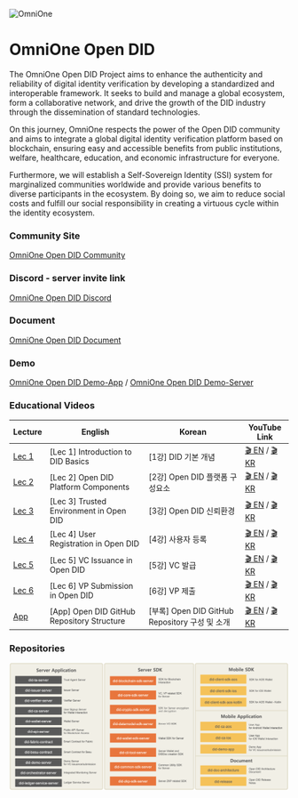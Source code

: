 ![OmniOne](https://www.omnione.net/layout/images/contents/bi_type.png)

# OmniOne Open DID
The OmniOne Open DID Project aims to enhance the authenticity and reliability of digital identity verification by developing a standardized and interoperable framework. It seeks to build and manage a global ecosystem, form a collaborative network, and drive the growth of the DID industry through the dissemination of standard technologies. 

On this journey, OmniOne respects the power of the Open DID community and aims to integrate a global digital identity verification platform based on blockchain, ensuring easy and accessible benefits from public institutions, welfare, healthcare, education, and economic infrastructure for everyone. 

Furthermore, we will establish a Self-Sovereign Identity (SSI) system for marginalized communities worldwide and provide various benefits to diverse participants in the ecosystem. By doing so, we aim to reduce social costs and fulfill our social responsibility in creating a virtuous cycle within the identity ecosystem.

### Community Site
[OmniOne Open DID Community](https://opendid.omnione.net/community/)

### Discord - server invite link
[OmniOne Open DID Discord](https://discord.gg/vYJ3nv9ZK4)

### Document
[OmniOne Open DID Document](https://omnioneid.github.io/?locale=en&version=V1.0.0#/)

### Demo 
[OmniOne Open DID Demo-App](https://omnioneid.github.io/did-demo-app)  /  [OmniOne Open DID Demo-Server](https://github.com/OmniOneID/did-demo-server)

### Educational Videos
| Lecture | English | Korean | YouTube Link |
|---------|---------|--------|--------------|
| [Lec 1](https://opendid.omnione.net/community/detail?idx=1037) | [Lec 1] Introduction to DID Basics | [1강] DID 기본 개념 | [🎬 EN](https://www.youtube.com/watch?v=59FRLpMAS2w) / [🎬 KR](https://www.youtube.com/watch?v=98qFzeEC55Y) |
| [Lec 2](https://opendid.omnione.net/community/detail?idx=1037) | [Lec 2] Open DID Platform Components | [2강] Open DID 플랫폼 구성요소 | [🎬 EN]() / [🎬 KR]() |
| [Lec 3](https://opendid.omnione.net/community/detail?idx=1037) | [Lec 3] Trusted Environment in Open DID | [3강] Open DID 신뢰환경 | [🎬 EN]() / [🎬 KR]() |
| [Lec 4](https://opendid.omnione.net/community/detail?idx=1037) | [Lec 4] User Registration in Open DID | [4강] 사용자 등록 | [🎬 EN]() / [🎬 KR]() |
| [Lec 5](https://opendid.omnione.net/community/detail?idx=1037) | [Lec 5] VC Issuance in Open DID | [5강] VC 발급 | [🎬 EN]() / [🎬 KR]() |
| [Lec 6](https://opendid.omnione.net/community/detail?idx=1037) | [Lec 6] VP Submission in Open DID | [6강] VP 제출 | [🎬 EN]() / [🎬 KR]() |
| [App](https://opendid.omnione.net/community/detail?idx=1037) | [App] Open DID GitHub Repository Structure | [부록] Open DID GitHub Repository 구성 및 소개 | [🎬 EN]() / [🎬 KR]() |

### Repositories
![OmniOne Open DID Repositories Overview](./repositories_overview.png)
